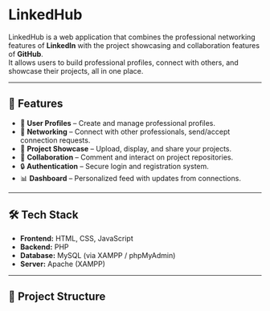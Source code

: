 # LinkedHub

LinkedHub is a web application that combines the professional networking features of **LinkedIn** with the project showcasing and collaboration features of **GitHub**.  
It allows users to build professional profiles, connect with others, and showcase their projects, all in one place.  

---

## 🚀 Features
- 👤 **User Profiles** – Create and manage professional profiles.  
- 🤝 **Networking** – Connect with other professionals, send/accept connection requests.  
- 📂 **Project Showcase** – Upload, display, and share your projects.  
- 💬 **Collaboration** – Comment and interact on project repositories.  
- 🔒 **Authentication** – Secure login and registration system.  
- 📊 **Dashboard** – Personalized feed with updates from connections.  

---

## 🛠️ Tech Stack
- **Frontend:** HTML, CSS, JavaScript  
- **Backend:** PHP  
- **Database:** MySQL (via XAMPP / phpMyAdmin)  
- **Server:** Apache (XAMPP)  

---

## 📂 Project Structure
